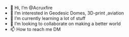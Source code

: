 - 👋 Hi, I’m @Acruxfire
- 👀 I’m interested in Geodesic Domes, 3D-print ,aviation
- 🌱 I’m currently learning a lot of stuff
- 💞️ I’m looking to collaborate on making a better world
- 📫 How to reach me DM

<!---
Acruxfire/Acruxfire is a ✨ special ✨ repository because its `README.md` (this file) appears on your GitHub profile.
You can click the Preview link to take a look at your changes.
--->
